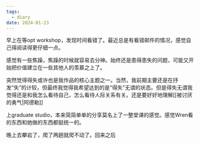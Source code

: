 ```yaml
---
tags:
  - diary
date: 2024-01-23
---
```

 早上在等opt workshop，发现时间看错了。最近总是有看错邮件的情况，感觉自己得阅读得更仔细一点。

感觉有一些焦躁，焦躁的时候就容易去分神。始终还是患得患失的问题，可能又开始把价值建立在一些其他人的羡慕之上了。

突然觉得得失或许也是我作品的核心主题之一。当然，我前期主要还是在抒发“失”的计较，但最终我觉得我希望达到的是“得失”无谓的状态。但是得失无谓我觉得还是和我怎么看待自己，怎么看待人际关系有关。还是要好好地理解[[被讨厌的勇气|阿德勒]]

上graduate studio，本来简简单单的分享莫名上了一整堂课的感觉。感觉Wren看的东西和她做的东西都挺统一的。

晚上去攀岩了，爬了两趟就爬不动了。回来之后